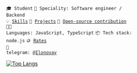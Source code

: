 <code>🎓 Student</code>
<code>👷 Speciality: Software engineer / Backend</code><br>
<code>💡 [Skills](SKILLS.md)</code>
<code>🧻 [Projects](PROJECTS.md)</code>
<code>👀 [Open-source contribution](CONTRIBUTION.md)</code><br>
<code>🧑‍💻 Languages: JavaScript, TypeScript</code>
<code>📦 Tech stack: node.js</code>
<code>🪙 [Rates](RATES.md)</code><br>
<code>💬 telegram: [@Ilonovay](https://telegram.me/Ilonovay)</code>

[![Top Langs](https://github-readme-stats.vercel.app/api/top-langs/?username=kol-oss&layout=donut&theme=codeSTACKr        )](https://github.com/anuraghazra/github-readme-stats)
